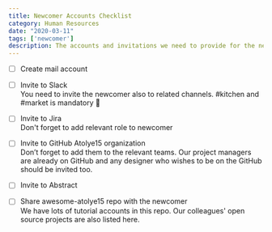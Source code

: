 ```yaml
---
title: Newcomer Accounts Checklist
category: Human Resources
date: "2020-03-11"
tags: ['newcomer']
description: The accounts and invitations we need to provide for the newcomers.
---
```


- [ ] Create mail account  

- [ ] Invite to Slack  
You need to invite the newcomer also to related channels. #kitchen and #market is mandatory 👊

- [ ] Invite to Jira  
Don't forget to add relevant role to newcomer

- [ ] Invite to GitHub Atolye15 organization  
Don’t forget to add them to the relevant teams. Our project managers are already on GitHub and any designer who wishes to be on the GitHub should be invited too.

- [ ] Invite to Abstract

- [ ] Share awesome-atolye15 repo with the newcomer  
We have lots of tutorial accounts in this repo. Our colleagues' open source projects are also listed here.
